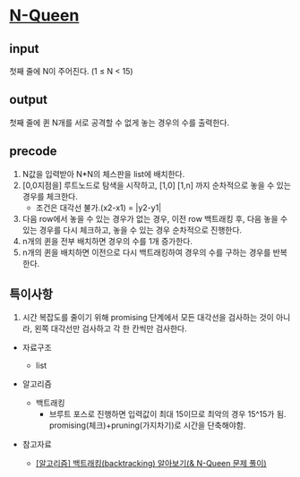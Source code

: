 # [N-Queen](https://www.acmicpc.net/problem/9663)

## input
첫째 줄에 N이 주어진다. (1 ≤ N < 15)
## output
첫째 줄에 퀸 N개를 서로 공격할 수 없게 놓는 경우의 수를 출력한다.
## precode
1. N값을 입력받아 N*N의 체스판을 list에 배치한다.
2. [0,0지점을] 루트노드로 탐색을 시작하고, [1,0] [1,n] 까지 순차적으로 놓을 수 있는 경우를 체크한다. 
    - 조건은 대각선 불가.(x2-x1) = |y2-y1| 
3. 다음 row에서 놓을 수 있는 경우가 없는 경우, 이전 row 백트래킹 후, 다음 놓을 수 있는 경우를 다시 체크하고, 놓을 수 있는 경우 순차적으로 진행한다.
4. n개의 퀸을 전부 배치하면 경우의 수를 1개 증가한다.
5. n개의 퀸을 배치하면 이전으로 다시 백트래킹하여 경우의 수를 구하는 경우를 반복한다.

## 특이사항
1. 시간 복잡도를 줄이기 위해  promising 단계에서 모든 대각선을 검사하는 것이 아니라, 왼쪽 대각선만 검사하고 각 한 칸씩만 검사한다.

* 자료구조
    - list
* 알고리즘
    - 백트래킹
        - 브루트 포스로 진행하면 입력값이 최대 15이므로 최악의 경우 15^15가 됨. promising(체크)+pruning(가지차기)로 시간을 단축해야함.
    
* 참고자료 
    - [[알고리즘] 백트래킹(backtracking) 알아보기(& N-Queen 문제 풀이)](https://kang-james.tistory.com/entry/%EC%95%8C%EA%B3%A0%EB%A6%AC%EC%A6%98-%EB%B0%B1%ED%8A%B8%EB%9E%98%ED%82%B9backtracking-%EC%95%8C%EC%95%84%EB%B3%B4%EA%B8%B0-N-Queen-%EB%AC%B8%EC%A0%9C-%ED%92%80%EC%9D%B4#google_vignette)